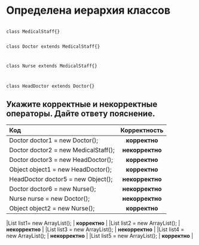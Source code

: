 # Определена иерархия классов
<code>
class MedicalStaff{}
  
class Doctor extends MedicalStaff{}

class Nurse extends MedicalStaff{}

class HeadDoctor extends Doctor{}
</code>

## Укажите корректные и некорректные операторы. Дайте ответу пояснение.
|Код|Корректность|
|:------|:-----:|
|Doctor doctor1 = new Doctor();| __корректно__ |
|Doctor doctor2 = new MedicalStaff(); | __некорректно__ |
|Doctor doctor3 = new HeadDoctor(); | __корректно__ |
|Object object1 = new HeadDoctor(); | __корректно__ |
|HeadDoctor doctor5 = new Object(); | __некорректно__ |
|Doctor doctor6  = new Nurse(); | __некорректно__ |
|Nurse nurse = new Doctor(); | __некорректно__ |
|Object object2 = new Nurse(); | __корректно__ |

|List<Doctor> list1= new ArrayList<Doctor>(); | __корректно__ |
|List<MedicalStaff> list2 = new ArrayList<Doctor>(); | __некорректно__ |
|List<Doctor> list3 = new ArrayList<MedicalStaff>(); | __некорректно__ |
|List<Object> list4 = new ArrayList<Doctor>(); | __некорректно__ |
|List<Object> list5 = new ArrayList<Object>(); | __корректно__ |
